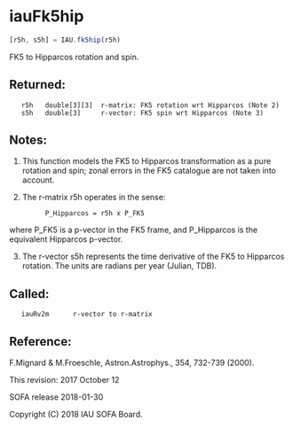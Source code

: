 # iauFk5hip

```js
[r5h, s5h] = IAU.fk5hip(r5h)
```

FK5 to Hipparcos rotation and spin.

## Returned:
```
   r5h   double[3][3]  r-matrix: FK5 rotation wrt Hipparcos (Note 2)
   s5h   double[3]     r-vector: FK5 spin wrt Hipparcos (Note 3)
```

## Notes:

1) This function models the FK5 to Hipparcos transformation as a
   pure rotation and spin;  zonal errors in the FK5 catalogue are
   not taken into account.

2) The r-matrix r5h operates in the sense:

```
         P_Hipparcos = r5h x P_FK5
```

   where P_FK5 is a p-vector in the FK5 frame, and P_Hipparcos is
   the equivalent Hipparcos p-vector.

3) The r-vector s5h represents the time derivative of the FK5 to
   Hipparcos rotation.  The units are radians per year (Julian,
   TDB).

## Called:
```
   iauRv2m      r-vector to r-matrix
```

## Reference:

   F.Mignard & M.Froeschle, Astron.Astrophys., 354, 732-739 (2000).

This revision:  2017 October 12

SOFA release 2018-01-30

Copyright (C) 2018 IAU SOFA Board.